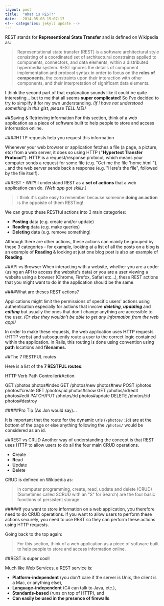 ```yaml
---
layout: post
title:  "What is REST?"
date:   2014-05-08 15:07:17
<!-- categories: jekyll update -->
---
```


REST stands for **Representional State Transfer** and is defined on Wikipedia as:
> Representational state transfer (REST) is a software architectural style consisting of a coordinated set of architectural constraints applied to components, connectors, and data elements, within a distributed hypermedia system. REST ignores the details of component implementation and protocol syntax in order to focus on the **roles of components**, the constraints upon their interaction with other components, and their interpretation of significant data elements.

I think the second part of that explanation sounds like it could be quite interesting... but to me that all seems **super complicated**! So I've decided to try to simplify it for my own understanding. *(If I have not understood something in this gist, please TELL ME!)*

##Saving & Retrieving information
For this section, think of a web application as a piece of software built to help people to store and access information online.

####HTTP requests help you request this information

Whenever your web browser or application fetches a file (a page, a picture, etc) from a web server, it does so using HTTP (**"Hypertext Transfer Protocol"**).  HTTP is a request/response protocol, which means your computer sends a request for some file (e.g. "Get me the file 'home.html'"), ..and the web server sends back a response (e.g. "Here's the file", followed by the file itself).


##REST - Wtf?!
I understand REST as a **set of actions** that a web application can do. *(Web app got skillz.)*
> I think it's quite easy to remember because someone **doing an action** is the oppoiste of them RESTing!

We can group these RESTful actions into 3 main categories:

* **Posting** data (e.g. create and/or update)
* **Reading** data (e.g. make queries)
* **Deleting** data (e.g. remove something) 

Although there are other actions, these actions can mainly be grouped by these 3 categories - for example, looking at a list of all the posts on a blog is an example of **Reading** & looking at just one blog post is also an example of **Reading**.

##API vs Browser
When interacting with a website, whether you are a coder (using an API to access the website's data) or you are a user viewing a website using a browser (Chrome, Firefox, Safari etc...), these REST actions that you might want to do in the application should be the same.

####What are theses REST actions? 

Applications might limit the permissions of specific users' actions using authentication especially for actions that involve ***deleting***, ***updating*** and ***editing*** but usually the ones that don't change anything are accessible to the user. *(Or else they wouldn't be able to get any information from the web app!)*

In order to make these requests, the web application uses HTTP requests (HTTP verbs) and subsequently route a user to the correct logic contained within the application. In Rails, this routing is done using convention using **path** locations and **filenames**.

##The 7 RESTFUL routes

Here is a list of the **7 RESTFUL routes**.

  HTTP Verb Path        Controller#Action
  
  GET     /photos       photos#index
  GET     /photos/new     photos#new
  POST    /photos       photos#create
  GET     /photos/:id     photos#show
  GET     /photos/:id/edit  photos#edit
  PATCH/PUT /photos/:id     photos#update
  DELETE    /photos/:id     photos#destroy

#####Pro Tip (As Jon would say)...

It is important that the route for the dynamic urls (`/photos/:id`) are at the bottom of the page or else anything following the `/photos/` would be considered as an id.

##REST vs CRUD
Another way of understanding the concept is that REST uses HTTP to allow users to  do all the four main CRUD operations.

* **C**reate
* **R**ead
* **U**pdate
* **D**elete

CRUD is defined on Wikipedia as:
> In computer programming, create, read, update and delete (CRUD) (Sometimes called SCRUD with an "S" for Search) are the four basic functions of persistent storage.

#####If you want to store information on a web application, you therefore need to do CRUD operations. If you want to allow users to perform these actions securely, you need to use REST so they can perform these actions using HTTP requests.

Going back to the top again:

> For this section, think of a web application as a piece of software built to help people to store and access information online.

##REST is super cool!

Much like Web Services, a REST service is:

* **Platform-independent** (you don't care if the server is Unix, the client is a Mac, or anything else),
* **Language-independent** (C# can talk to Java, etc.),
* **Standards-based** (runs on top of HTTP), and
* **Can easily be used in the presence of firewalls**.